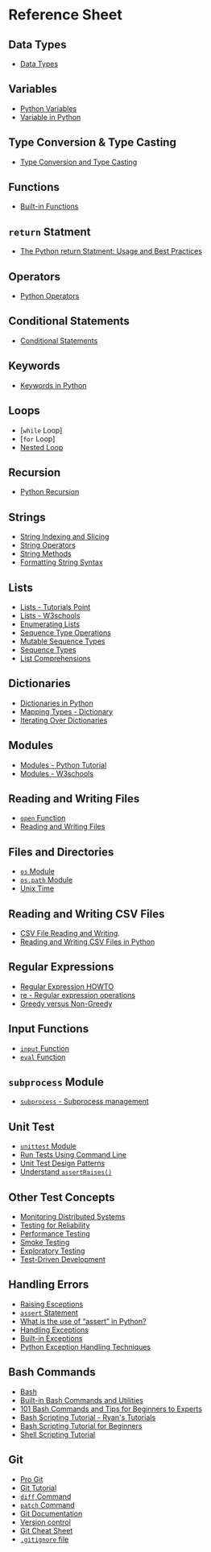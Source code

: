 # Reference Sheet

## Data Types

- [Data Types]

[Data Types]: https://www.w3schools.com/python/python_datatypes.asp

## Variables

- [Python Variables]
- [Variable in Python]

[Python Variables]: https://www.w3schools.com/python/python_variables.asp
[Variable in Python]: https://realpython.com/python-variables/

## Type Conversion & Type Casting

- [Type Conversion and Type Casting]

[Type Conversion and Type Casting]: https://www.programiz.com/python-programming/type-conversion-and-casting

## Functions

- [Built-in Functions]

[Built-in Functions]: https://docs.python.org/3/library/functions.html

## `return` Statment

- [The Python return Statment: Usage and Best Practices]

[The Python return Statment: Usage and Best Practices]: https://realpython.com/python-return-statement/
## Operators

- [Python Operators]

[Python Operators]: https://www.w3schools.com/python/python_operators.asp

## Conditional Statements

- [Conditional Statements]

[Conditional Statements]: https://realpython.com/python-conditional-statements/

## Keywords

- [Keywords in Python]

[Keywords in Python]: https://www.programiz.com/python-programming/keyword-list

## Loops

- [`while` Loop]
- [`for` Loop]
- [Nested Loop]

[`while Loop`]: https://realpython.com/python-while-loop/
[``for Loop]: https://wiki.python.org/moin/ForLoop
[Nested Loop]: https://www.tutorialspoint.com/python/python_nested_loops.htm
## Recursion

- [Python Recursion]

[Python Recursion]: https://www.programiz.com/python-programming/recursion

## Strings

- [String Indexing and Slicing]
- [String Operators]
- [String Methods]
- [Formatting String Syntax]

[String Indexing and Slicing]: https://www.digitalocean.com/community/tutorials/how-to-index-and-slice-strings-in-python-3
[String Operators]: https://www.python-ds.com/python-3-string-operators
[String Methods]: https://docs.python.org/3/library/stdtypes.html#string-methods
[Formatting String Syntax]: https://docs.python.org/3/library/string.html#formatstrings

## Lists

- [Lists - Tutorials Point]
- [Lists - W3schools]
- [Enumerating Lists]
- [Sequence Type Operations]
- [Mutable Sequence Types]
- [Sequence Types]
- [List Comprehensions]

[Lists - Tutorials Point]: https://www.tutorialspoint.com/python/python_lists.htm
[Lists - W3schools]: https://www.w3schools.com/python/python_lists.asp
[Enumerating Lists]: https://www.programiz.com/python-programming/methods/built-in/enumerate
[Sequence Type Operations]: https://docs.python.org/3/library/stdtypes.html#sequence-types-list-tuple-range
[Mutable Sequence Types]: https://docs.python.org/3/library/stdtypes.html#mutable-sequence-types
[Sequence Types]: https://docs.python.org/3/library/stdtypes.html#lists
[List Comprehensions]: https://www.w3schools.com/python/python_lists_comprehension.asp
## Dictionaries

- [Dictionaries in Python]
- [Mapping Types - Dictionary]
- [Iterating Over Dictionaries]

[Dictionaries in Python]: https://realpython.com/python-dicts/
[Mapping Types - Dictionary]: https://docs.python.org/3/library/stdtypes.html#mapping-types-dict
[Iterating Over Dictionaries]: https://realpython.com/iterate-through-dictionary-python/

## Modules

- [Modules - Python Tutorial]
- [Modules - W3schools]

[Modules - Python Tutorial]: https://docs.python.org/3/tutorial/modules.html
[Modules - W3schools]: https://www.w3schools.com/python/python_modules.asp

## Reading and Writing Files

- [`open` Function]
- [Reading and Writing Files]

[`open` Function]: https://docs.python.org/3/library/functions.html#open
[Reading and Writing Files]: https://docs.python.org/3/tutorial/inputoutput.html#tut-files

## Files and Directories

- [`os` Module]
- [`os.path` Module]
- [Unix Time]

[`os` Module]: https://docs.python.org/3/library/os.html
[`os.path` Module]: https://docs.python.org/3/library/os.path.html
[Unix Time]: https://en.wikipedia.org/wiki/Unix_time

## Reading and Writing CSV Files
- [CSV File Reading and Writing].
- [Reading and Writing CSV Files in Python]

[CSV File Reading and Writing]: https://docs.python.org/3/library/csv.html
[Reading and Writing CSV Files in Python]: https://realpython.com/python-csv/

## Regular Expressions

- [Regular Expression HOWTO]
- [re - Regular expression operations]
- [Greedy versus Non-Greedy]

[Regular Expression HOWTO]: https://docs.python.org/3/howto/regex.html
[re - Regular expression operations]: https://docs.python.org/3/library/re.html
[Greedy versus Non-Greedy]:https://docs.python.org/3/howto/regex.html#greedy-versus-non-greedy

## Input Functions

- [`input` Function]
- [`eval` Function]

[`input` Function]: https://docs.python.org/3/library/functions.html#input
[`eval` Function]: https://docs.python.org/3/library/functions.html#eval

## `subprocess` Module

 - [`subprocess` - Subprocess management]

[`subprocess` - Subprocess management]: https://docs.python.org/3/library/subprocess.html

 ## Unit Test

 - [`unittest` Module]
 - [Run Tests Using Command Line]
 - [Unit Test Design Patterns]
 - [Understand `assertRaises()`]

[`unittest` Module]: https://docs.python.org/3/library/unittest.html
[Run Tests Using Command Line]: https://docs.python.org/3/library/unittest.html#command-line-interface
[Unit Test Design Patterns]: https://docs.python.org/3/library/unittest.html#organizing-test-code
[Understand `assertRaises()`]: https://docs.python.org/3/library/unittest.html#unittest.TestCase.assertRaises

## Other Test Concepts

- [Monitoring Distributed Systems]
- [Testing for Reliability]
- [Performance Testing]
- [Smoke Testing]
- [Exploratory Testing]
- [Test-Driven Development]


[Monitoring Distributed Systems]: https://sre.google/sre-book/monitoring-distributed-systems/
[Testing for Reliability]: https://sre.google/sre-book/testing-reliability/
[Performance Testing]: https://testing.googleblog.com/2007/10/performance-testing.html
[Smoke Testing]: https://www.guru99.com/smoke-testing.html
[Exploratory Testing]: https://www.guru99.com/exploratory-testing.html
[Test-Driven Development]: https://testing.googleblog.com/2008/09/test-first-is-fun_08.html

## Handling Errors

- [Raising Esceptions]
- [`assert` Statement]
- [What is the use of “assert” in Python?]
- [Handling Exceptions]
- [Built-in Exceptions]
- [Python Exception Handling Techniques]

[Raising Esceptions]: https://docs.python.org/3/tutorial/errors.html#raising-exceptions
[`assert` Statement]: https://docs.python.org/2/reference/simple_stmts.html#the-assert-statement
[What is the use of “assert” in Python?]: https://stackoverflow.com/questions/5142418/what-is-the-use-of-assert-in-python
[Handling Exceptions]: https://docs.python.org/2/tutorial/errors.html#handling-exceptions
[Built-in Exceptions]: https://docs.python.org/3/library/exceptions.html#bltin-exceptions
[Python Exception Handling Techniques]: https://doughellmann.com/blog/2009/06/19/python-exception-handling-techniques/

## Bash Commands

- [Bash]
- [Built-in Bash Commands and Utilities]
- [101 Bash Commands and Tips for Beginners to Experts]
- [Bash Scripting Tutorial - Ryan's Tutorials]
- [Bash Scripting Tutorial for Beginners]
- [Shell Scripting Tutorial]

[Bash]: https://www.gnu.org/software/bash/manual/
[Built-in Bash Commands and Utilities]: https://ss64.com/bash/
[101 Bash Commands and Tips for Beginners to Experts]: https://dev.to/awwsmm/101-bash-commands-and-tips-for-beginners-to-experts-30je
[Bash Scripting Tutorial - Ryan's Tutorials]: https://ryanstutorials.net/bash-scripting-tutorial/
[Bash Scripting Tutorial for Beginners]: https://linuxconfig.org/bash-scripting-tutorial-for-beginners
[Shell Scripting Tutorial]: https://www.shellscript.sh/


## Git

- [Pro Git]
- [Git Tutorial]
- [`diff` Command]
- [`patch` Command]
- [Git Documentation]
- [Version control]
- [Git Cheat Sheet]
- [`.gitignore` file]

[Pro Git]: https://git-scm.com/book/en/v2
[Git Tutorial]: https://git-scm.com/docs/gittutorial
[`diff` Command]: https://man7.org/linux/man-pages/man1/diff.1.html
[`patch` Command]: https://man7.org/linux/man-pages/man1/patch.1.html
[Git Documentation]: https://git-scm.com/doc
[Version Control]: https://en.wikipedia.org/wiki/Version_control
[Git Cheat Sheet]: https://training.github.com/downloads/github-git-cheat-sheet.pdf
[`.gitignore` file]: https://git-scm.com/docs/gitignore